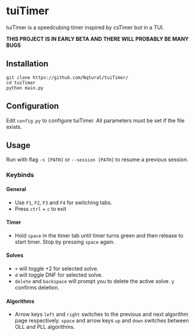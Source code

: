 # tuiTimer
tuiTimer is a speedcubing timer inspired by csTimer but in a TUI.

**THIS PROJECT IS IN EARLY BETA AND THERE WILL PROBABLY BE MANY BUGS**

## Installation
```
git clone https://github.com/Nqtural/tuiTimer/
cd tuiTimer
python main.py
```

## Configuration
Edit `config.py` to configure tuiTimer. All parameters must be set if the file exists.

## Usage
Run with flag `-s [PATH]` or `--session [PATH]` to resume a previous session.
### Keybinds
#### General
* Use `F1`, `F2`, `F3` and `F4` for switching tabs.
* Press `ctrl` + `c` to exit
#### Timer
* Hold `space` in the timer tab until timer turns green and then release to start timer. Stop by pressing `space` again.
#### Solves
* `+` will toggle +2 for selected solve.
* `d` will toggle DNF for selected solve.
* `delete` and `backspace` will prompt you to delete the active solve. `y` confirms deletion.
#### Algorithms
* Arrow keys `left` and `right` switches to the previous and next algorithm page respectively. `space` and arrow keys `up` and `down` switches between OLL and PLL algorithms.
